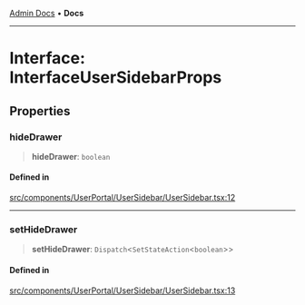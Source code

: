 [Admin Docs](/) • **Docs**

***

# Interface: InterfaceUserSidebarProps

## Properties

### hideDrawer

> **hideDrawer**: `boolean`

#### Defined in

[src/components/UserPortal/UserSidebar/UserSidebar.tsx:12](https://github.com/PalisadoesFoundation/talawa-admin/blob/main/src/components/UserPortal/UserSidebar/UserSidebar.tsx#L12)

***

### setHideDrawer

> **setHideDrawer**: `Dispatch`\<`SetStateAction`\<`boolean`\>\>

#### Defined in

[src/components/UserPortal/UserSidebar/UserSidebar.tsx:13](https://github.com/PalisadoesFoundation/talawa-admin/blob/main/src/components/UserPortal/UserSidebar/UserSidebar.tsx#L13)
